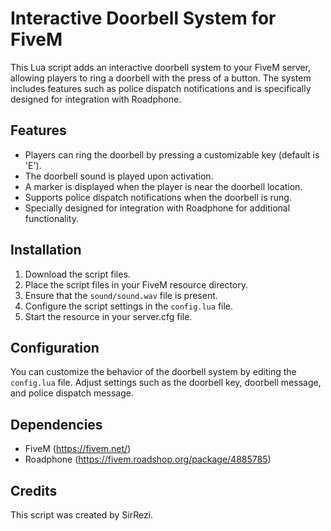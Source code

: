 # Interactive Doorbell System for FiveM

This Lua script adds an interactive doorbell system to your FiveM server, allowing players to ring a doorbell with the press of a button. The system includes features such as police dispatch notifications and is specifically designed for integration with Roadphone.

## Features

- Players can ring the doorbell by pressing a customizable key (default is 'E').
- The doorbell sound is played upon activation.
- A marker is displayed when the player is near the doorbell location.
- Supports police dispatch notifications when the doorbell is rung.
- Specially designed for integration with Roadphone for additional functionality.

## Installation

1. Download the script files.
2. Place the script files in your FiveM resource directory.
3. Ensure that the `sound/sound.wav` file is present.
4. Configure the script settings in the `config.lua` file.
5. Start the resource in your server.cfg file.

## Configuration

You can customize the behavior of the doorbell system by editing the `config.lua` file. Adjust settings such as the doorbell key, doorbell message, and police dispatch message.

## Dependencies

- FiveM (https://fivem.net/)
- Roadphone (https://fivem.roadshop.org/package/4885785)

## Credits

This script was created by SirRezi.
